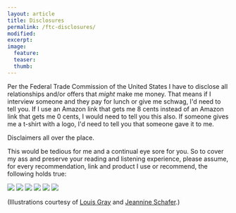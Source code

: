 ```yaml
---
layout: article
title: Disclosures
permalink: /ftc-disclosures/
modified:
excerpt:
image:
  feature:
  teaser:
  thumb:
---
```


Per the Federal Trade Commission of the United States I have to disclose all relationships and/or offers that _might_ make me money. That means if I interview someone and they pay for lunch or give me schwag, I'd need to tell you. If I use an Amazon link that gets me 8 cents instead of an Amazon link that gets me 0 cents, I would need to tell you this also. If someone gives me a t-shirt with a logo, I'd need to tell you that someone gave it to me.

Disclaimers all over the place.

This would be tedious for me and a continual eye sore for you. So to cover my ass and preserve your reading and listening experience, please assume, for every recommendation, link and product I use or recommend, the following holds true:

![](http://bradonomics.com/images/ftc-graphics/FTC_book.jpg)
![](http://bradonomics.com/images/ftc-graphics/FTC_food.jpg)
![](http://bradonomics.com/images/ftc-graphics/FTC_gadgets.jpg)
![](http://bradonomics.com/images/ftc-graphics/FTC_money.jpg)
![](http://bradonomics.com/images/ftc-graphics/FTC_schwag.jpg)
![](http://bradonomics.com/images/ftc-graphics/FTC_stocks.jpg)

(Illustrations courtesy of [Louis Gray](http://blog.louisgray.com/2009/12/ftc-disclosures-made-simple-for.html) and [Jeannine Schafer](http://jeannineschafer.blogspot.com/).)